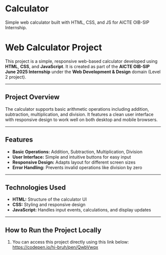 # Calculator
Simple web calculator built with HTML, CSS, and JS for AICTE OIB-SIP Internship.
# Web Calculator Project

This project is a simple, responsive web-based calculator developed using **HTML**, **CSS**, and **JavaScript**. It is created as part of the **AICTE OIB-SIP June 2025 Internship** under the **Web Development & Design** domain (Level 2 project).

---

## Project Overview

The calculator supports basic arithmetic operations including addition, subtraction, multiplication, and division. It features a clean user interface with responsive design to work well on both desktop and mobile browsers.

---

## Features

- **Basic Operations:** Addition, Subtraction, Multiplication, Division
- **User Interface:** Simple and intuitive buttons for easy input
- **Responsive Design:** Adapts layout for different screen sizes
- **Error Handling:** Prevents invalid operations like division by zero

---

## Technologies Used

- **HTML:** Structure of the calculator UI
- **CSS:** Styling and responsive design
- **JavaScript:** Handles input events, calculations, and display updates

---

## How to Run the Project Locally

1. You can access this project directly using this link below:
https://codepen.io/hi-bruh/pen/QwbVwqx
